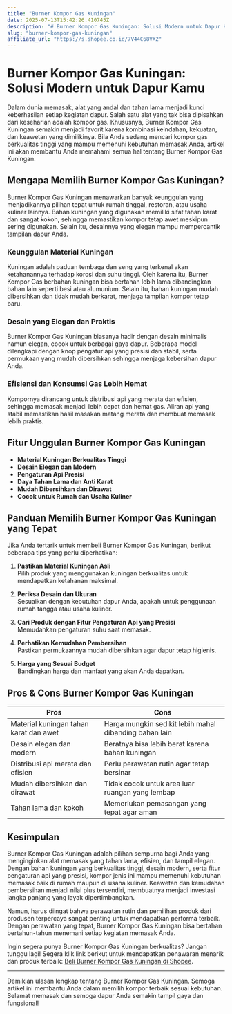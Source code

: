 ```yaml
---
title: "Burner Kompor Gas Kuningan"
date: 2025-07-13T15:42:26.410745Z
description: "# Burner Kompor Gas Kuningan: Solusi Modern untuk Dapur Kamu..."
slug: "burner-kompor-gas-kuningan"
affiliate_url: "https://s.shopee.co.id/7V44C68VX2"
---
```

# Burner Kompor Gas Kuningan: Solusi Modern untuk Dapur Kamu

Dalam dunia memasak, alat yang andal dan tahan lama menjadi kunci keberhasilan setiap kegiatan dapur. Salah satu alat yang tak bisa dipisahkan dari keseharian adalah kompor gas. Khususnya, Burner Kompor Gas Kuningan semakin menjadi favorit karena kombinasi keindahan, kekuatan, dan keawetan yang dimilikinya. Bila Anda sedang mencari kompor gas berkualitas tinggi yang mampu memenuhi kebutuhan memasak Anda, artikel ini akan membantu Anda memahami semua hal tentang Burner Kompor Gas Kuningan. 

## Mengapa Memilih Burner Kompor Gas Kuningan?

Burner Kompor Gas Kuningan menawarkan banyak keunggulan yang menjadikannya pilihan tepat untuk rumah tinggal, restoran, atau usaha kuliner lainnya. Bahan kuningan yang digunakan memiliki sifat tahan karat dan sangat kokoh, sehingga memastikan kompor tetap awet meskipun sering digunakan. Selain itu, desainnya yang elegan mampu mempercantik tampilan dapur Anda.

### Keunggulan Material Kuningan

Kuningan adalah paduan tembaga dan seng yang terkenal akan ketahanannya terhadap korosi dan suhu tinggi. Oleh karena itu, Burner Kompor Gas berbahan kuningan bisa bertahan lebih lama dibandingkan bahan lain seperti besi atau alumunium. Selain itu, bahan kuningan mudah dibersihkan dan tidak mudah berkarat, menjaga tampilan kompor tetap baru.

### Desain yang Elegan dan Praktis

Burner Kompor Gas Kuningan biasanya hadir dengan desain minimalis namun elegan, cocok untuk berbagai gaya dapur. Beberapa model dilengkapi dengan knop pengatur api yang presisi dan stabil, serta permukaan yang mudah dibersihkan sehingga menjaga kebersihan dapur Anda.

### Efisiensi dan Konsumsi Gas Lebih Hemat

Kompornya dirancang untuk distribusi api yang merata dan efisien, sehingga memasak menjadi lebih cepat dan hemat gas. Aliran api yang stabil memastikan hasil masakan matang merata dan membuat memasak lebih praktis.

## Fitur Unggulan Burner Kompor Gas Kuningan

- **Material Kuningan Berkualitas Tinggi**  
- **Desain Elegan dan Modern**  
- **Pengaturan Api Presisi**  
- **Daya Tahan Lama dan Anti Karat**  
- **Mudah Dibersihkan dan Dirawat**  
- **Cocok untuk Rumah dan Usaha Kuliner**  

## Panduan Memilih Burner Kompor Gas Kuningan yang Tepat

Jika Anda tertarik untuk membeli Burner Kompor Gas Kuningan, berikut beberapa tips yang perlu diperhatikan:

1. **Pastikan Material Kuningan Asli**  
   Pilih produk yang menggunakan kuningan berkualitas untuk mendapatkan ketahanan maksimal.

2. **Periksa Desain dan Ukuran**  
   Sesuaikan dengan kebutuhan dapur Anda, apakah untuk penggunaan rumah tangga atau usaha kuliner.

3. **Cari Produk dengan Fitur Pengaturan Api yang Presisi**  
   Memudahkan pengaturan suhu saat memasak.

4. **Perhatikan Kemudahan Pembersihan**  
   Pastikan permukaannya mudah dibersihkan agar dapur tetap higienis.

5. **Harga yang Sesuai Budget**  
   Bandingkan harga dan manfaat yang akan Anda dapatkan.

## Pros & Cons Burner Kompor Gas Kuningan

| **Pros** | **Cons** |
|------------------------------|--------------------------------------------------|
| Material kuningan tahan karat dan awet | Harga mungkin sedikit lebih mahal dibanding bahan lain |
| Desain elegan dan modern | Beratnya bisa lebih berat karena bahan kuningan |
| Distribusi api merata dan efisien | Perlu perawatan rutin agar tetap bersinar |
| Mudah dibersihkan dan dirawat | Tidak cocok untuk area luar ruangan yang lembap |
| Tahan lama dan kokoh | Memerlukan pemasangan yang tepat agar aman |

## Kesimpulan

Burner Kompor Gas Kuningan adalah pilihan sempurna bagi Anda yang menginginkan alat memasak yang tahan lama, efisien, dan tampil elegan. Dengan bahan kuningan yang berkualitas tinggi, desain modern, serta fitur pengaturan api yang presisi, kompor jenis ini mampu memenuhi kebutuhan memasak baik di rumah maupun di usaha kuliner. Keawetan dan kemudahan pembersihan menjadi nilai plus tersendiri, membuatnya menjadi investasi jangka panjang yang layak dipertimbangkan.

Namun, harus diingat bahwa perawatan rutin dan pemilihan produk dari produsen terpercaya sangat penting untuk mendapatkan performa terbaik. Dengan perawatan yang tepat, Burner Kompor Gas Kuningan bisa bertahan bertahun-tahun menemani setiap kegiatan memasak Anda.

Ingin segera punya Burner Kompor Gas Kuningan berkualitas? Jangan tunggu lagi! Segera klik link berikut untuk mendapatkan penawaran menarik dan produk terbaik: [Beli Burner Kompor Gas Kuningan di Shopee](https://s.shopee.co.id/7V44C68VX2).

---

Demikian ulasan lengkap tentang Burner Kompor Gas Kuningan. Semoga artikel ini membantu Anda dalam memilih kompor terbaik sesuai kebutuhan. Selamat memasak dan semoga dapur Anda semakin tampil gaya dan fungsional!